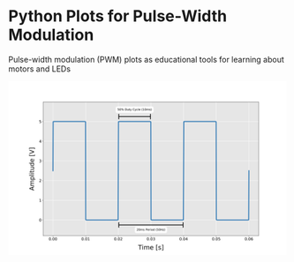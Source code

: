 # Python Plots for Pulse-Width Modulation
Pulse-width modulation (PWM) plots as educational tools for learning about motors and LEDs

![PWM 50% Duty Cycle](./rectangular_pulse_wave_50perc_duty_cycle.png)
